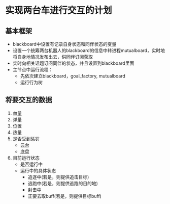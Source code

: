 # 实现两台车进行交互的计划

## 基本框架

- blackboard中设置有记录自身状态和同伴状态的变量
- 设置一个统筹两台机器人的blackboard的信息中转进程mutualboard，实时地将自身地情况发布出去，供同伴订阅获取
- 实时向相关话题订阅同伴的状态，并且设置到blackboard里面
- 主节点中运行流程：
  - 先依次建立blackboard，goal_factory, mutualboard
  - 运行行为树

## 将要交互的数据

1. 血量
2. 弹量
3. 位置
4. 热量
5. 是否受到惩罚
    - 云台
    - 底盘
6. 目前运行状态
    - 是否运行中
    - 运行中的具体状态
        - 追逐中(若是，则提供追击目标)
        - 逃跑中(若是，则提供逃跑的目的地)
        - 射击中
        - 正要去取buff(若是，则提供目标buff)
